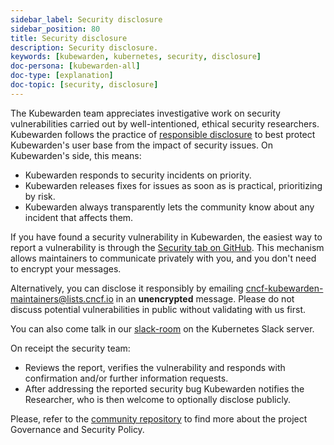 ```yaml
---
sidebar_label: Security disclosure
sidebar_position: 80
title: Security disclosure
description: Security disclosure.
keywords: [kubewarden, kubernetes, security, disclosure]
doc-persona: [kubewarden-all]
doc-type: [explanation]
doc-topic: [security, disclosure]
---
```


<head>
  <link rel="canonical" href="https://docs.kubewarden.io/disclosure"/>
</head>

The Kubewarden team appreciates investigative work on security
vulnerabilities carried out by well-intentioned, ethical security researchers.
Kubewarden follows the practice of [responsible
disclosure](https://en.wikipedia.org/wiki/Responsible_disclosure) to
best protect Kubewarden's user base from the impact of security issues. On
Kubewarden's side, this means:

- Kubewarden responds to security incidents on priority.
- Kubewarden releases fixes for issues as soon as is practical, prioritizing by risk.
- Kubewarden always transparently lets the community know about any incident that
  affects them.

If you have found a security vulnerability in Kubewarden, the easiest way to
report a vulnerability is through the [Security tab on
GitHub](https://github.com/kubewarden/community/security/advisories). This
mechanism allows maintainers to communicate privately with you, and you don't
need to encrypt your messages.

Alternatively, you can disclose it responsibly by emailing
[cncf-kubewarden-maintainers@lists.cncf.io](mailto:cncf-kubewarden-maintainers@lists.cncf.io)
in an **unencrypted** message. Please do not discuss potential vulnerabilities in public without validating
with us first.

You can also come talk in our [slack-room] on the Kubernetes Slack server.

On receipt the security team:

- Reviews the report, verifies the vulnerability and responds with confirmation
  and/or further information requests.
- After addressing the reported security bug Kubewarden notifies the
  Researcher, who is then welcome to optionally disclose publicly.

Please, refer to the [community
repository](https://github.com/kubewarden/community) to find more about the
project Governance and Security Policy.

[slack-room]: https://kubernetes.slack.com/archives/C03L52JRAFM
